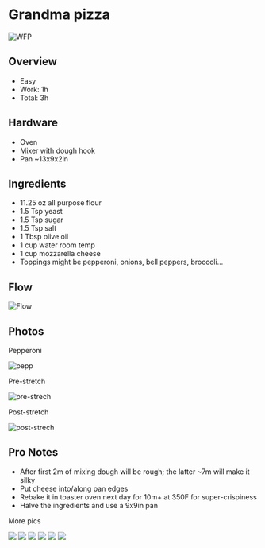 # Grandma pizza
![WFP](./images/over-w-brocc.jpeg)
## Overview
- Easy
- Work: 1h
- Total: 3h
## Hardware
- Oven
- Mixer with dough hook
- Pan ~13x9x2in
## Ingredients
- 11.25 oz all purpose flour
- 1.5 Tsp yeast
- 1.5 Tsp sugar
- 1.5 Tsp salt
- 1 Tbsp olive oil
- 1 cup water room temp
- 1 cup mozzarella cheese
- Toppings might be pepperoni, onions, bell peppers, broccoli...
## Flow
![Flow](./images/flow.png)
## Photos

Pepperoni

![pepp](./images/pep-side.jpeg)

Pre-stretch

![pre-strech](./images/pre-stretch.jpeg)

Post-stretch

![post-strech](./images/post-stretch.jpeg)
## Pro Notes
- After first 2m of mixing dough will be rough; the latter ~7m will make it silky
- Put cheese into/along pan edges
- Rebake it in toaster oven next day for 10m+ at 350F for super-crispiness
- Halve the ingredients and use a 9x9in pan

More pics

![](./images/two.jpeg)
![](./images/sizzle.jpeg)
![](./images/side.jpeg)
![](./images/over.jpeg)
![](./images/edge.jpeg)
![](./images/cheese.jpeg)
